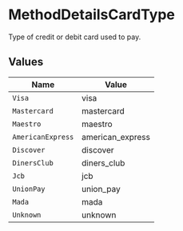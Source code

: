 # MethodDetailsCardType

Type of credit or debit card used to pay.


## Values

| Name              | Value             |
| ----------------- | ----------------- |
| `Visa`            | visa              |
| `Mastercard`      | mastercard        |
| `Maestro`         | maestro           |
| `AmericanExpress` | american_express  |
| `Discover`        | discover          |
| `DinersClub`      | diners_club       |
| `Jcb`             | jcb               |
| `UnionPay`        | union_pay         |
| `Mada`            | mada              |
| `Unknown`         | unknown           |